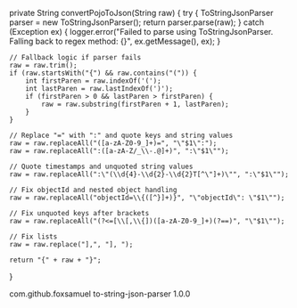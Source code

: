 private String convertPojoToJson(String raw) {
    try {
        ToStringJsonParser parser = new ToStringJsonParser();
        return parser.parse(raw);
    } catch (Exception ex) {
        logger.error("Failed to parse using ToStringJsonParser. Falling back to regex method: {}", ex.getMessage(), ex);
    }

    // Fallback logic if parser fails
    raw = raw.trim();
    if (raw.startsWith("{") && raw.contains("(")) {
        int firstParen = raw.indexOf('(');
        int lastParen = raw.lastIndexOf(')');
        if (firstParen > 0 && lastParen > firstParen) {
            raw = raw.substring(firstParen + 1, lastParen);
        }
    }

    // Replace "=" with ":" and quote keys and string values
    raw = raw.replaceAll("([a-zA-Z0-9_]+)=", "\"$1\":");
    raw = raw.replaceAll(":([a-zA-Z/_\\-.@]+)", ":\"$1\"");

    // Quote timestamps and unquoted string values
    raw = raw.replaceAll(":\"(\\d{4}-\\d{2}-\\d{2}T[^\"]+)\"", ":\"$1\"");

    // Fix objectId and nested object handling
    raw = raw.replaceAll("objectId=\\{([^}]+)}", "\"objectId\": \"$1\"");

    // Fix unquoted keys after brackets
    raw = raw.replaceAll("(?<=[\\[,\\{])([a-zA-Z0-9_]+)(?==)", "\"$1\"");

    // Fix lists
    raw = raw.replace("],", "], ");

    return "{" + raw + "}";
}

<dependency>
    <groupId>com.github.foxsamuel</groupId>
    <artifactId>to-string-json-parser</artifactId>
    <version>1.0.0</version>
</dependency>
